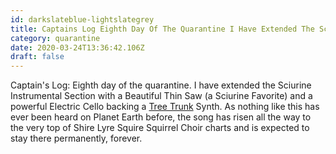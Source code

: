 ```yaml
---
id: darkslateblue-lightslategrey
title: Captains Log Eighth Day Of The Quarantine I Have Extended The Sciurine Instrumental Section With A Beautiful Thin Saw A Sciu
category: quarantine
date: 2020-03-24T13:36:42.106Z
draft: false
---
```


Captain's Log: Eighth day of the quarantine. I have extended the Sciurine Instrumental Section with a Beautiful Thin Saw (a Sciurine Favorite) and a powerful Electric Cello backing a [Tree Trunk][1] Synth. As nothing like this has ever been heard on Planet Earth before, the song has risen all the way to the very top of Shire Lyre Squire Squirrel Choir charts and is expected to stay there permanently, forever.

[1]: https://github.com/Tonejs/Presets/blob/gh-pages/instrument/Synth/TreeTrunk.json
